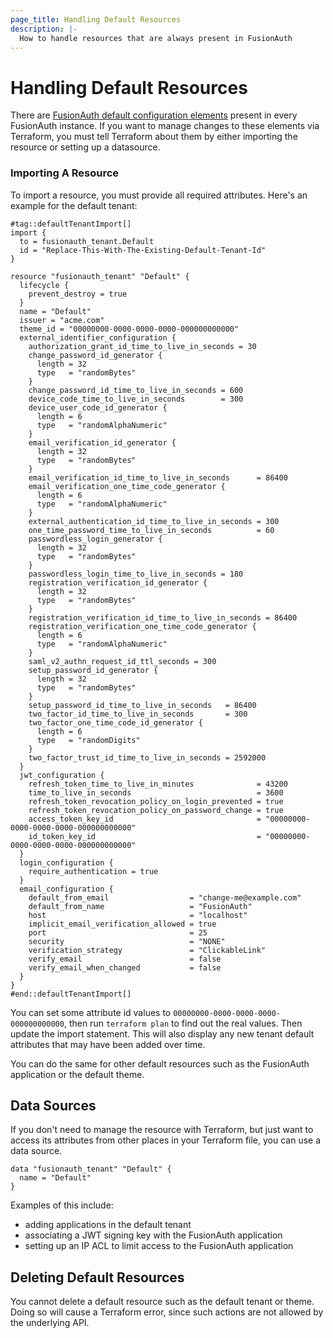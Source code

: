```yaml
---
page_title: Handling Default Resources
description: |-
  How to handle resources that are always present in FusionAuth
---
```


# Handling Default Resources

There are [FusionAuth default configuration elements](https://fusionauth.io/docs/get-started/core-concepts/limitations#default-configuration) present in every FusionAuth instance. If you want to manage changes to these elements via Terraform, you must tell Terraform about them by either importing the resource or setting up a datasource.

### Importing A Resource

To import a resource, you must provide all required attributes. Here's an example for the default tenant:

```hcl
#tag::defaultTenantImport[]
import {
  to = fusionauth_tenant.Default
  id = "Replace-This-With-The-Existing-Default-Tenant-Id"
}

resource "fusionauth_tenant" "Default" {
  lifecycle {
    prevent_destroy = true
  }
  name = "Default"
  issuer = "acme.com"
  theme_id = "00000000-0000-0000-0000-000000000000"
  external_identifier_configuration {
    authorization_grant_id_time_to_live_in_seconds = 30
    change_password_id_generator {
      length = 32
      type   = "randomBytes"
    }
    change_password_id_time_to_live_in_seconds = 600
    device_code_time_to_live_in_seconds        = 300
    device_user_code_id_generator {
      length = 6
      type   = "randomAlphaNumeric"
    }
    email_verification_id_generator {
      length = 32
      type   = "randomBytes"
    }
    email_verification_id_time_to_live_in_seconds      = 86400
    email_verification_one_time_code_generator {
      length = 6
      type   = "randomAlphaNumeric"
    }
    external_authentication_id_time_to_live_in_seconds = 300
    one_time_password_time_to_live_in_seconds          = 60
    passwordless_login_generator {
      length = 32
      type   = "randomBytes"
    }
    passwordless_login_time_to_live_in_seconds = 180
    registration_verification_id_generator {
      length = 32
      type   = "randomBytes"
    }
    registration_verification_id_time_to_live_in_seconds = 86400
    registration_verification_one_time_code_generator {
      length = 6
      type   = "randomAlphaNumeric"
    }
    saml_v2_authn_request_id_ttl_seconds = 300
    setup_password_id_generator {
      length = 32
      type   = "randomBytes"
    }
    setup_password_id_time_to_live_in_seconds   = 86400
    two_factor_id_time_to_live_in_seconds       = 300
    two_factor_one_time_code_id_generator {
      length = 6
      type   = "randomDigits"
    }
    two_factor_trust_id_time_to_live_in_seconds = 2592000
  }
  jwt_configuration {
    refresh_token_time_to_live_in_minutes              = 43200
    time_to_live_in_seconds                            = 3600
    refresh_token_revocation_policy_on_login_prevented = true
    refresh_token_revocation_policy_on_password_change = true
    access_token_key_id                                = "00000000-0000-0000-0000-000000000000"
    id_token_key_id                                    = "00000000-0000-0000-0000-000000000000"
  }
  login_configuration {
    require_authentication = true
  }
  email_configuration {
    default_from_email                  = "change-me@example.com"
    default_from_name                   = "FusionAuth"
    host                                = "localhost"
    implicit_email_verification_allowed = true
    port                                = 25
    security                            = "NONE"
    verification_strategy               = "ClickableLink"
    verify_email                        = false
    verify_email_when_changed           = false
  }
}
#end::defaultTenantImport[]
```

You can set some attribute id values to `00000000-0000-0000-0000-000000000000`, then run `terraform plan` to find out the real values. Then update the import statement. This will also display any new tenant default attributes that may have been added over time.

You can do the same for other default resources such as the FusionAuth application or the default theme.

## Data Sources

If you don't need to manage the resource with Terraform, but just want to access its attributes from other places in your Terraform file, you can use a data source.

```hcl
data "fusionauth_tenant" "Default" {
  name = "Default"
}
```

Examples of this include:

* adding applications in the default tenant
* associating a JWT signing key with the FusionAuth application
* setting up an IP ACL to limit access to the FusionAuth application

## Deleting Default Resources

You cannot delete a default resource such as the default tenant or theme. Doing so will cause a Terraform error, since such actions are not allowed by the underlying API.
